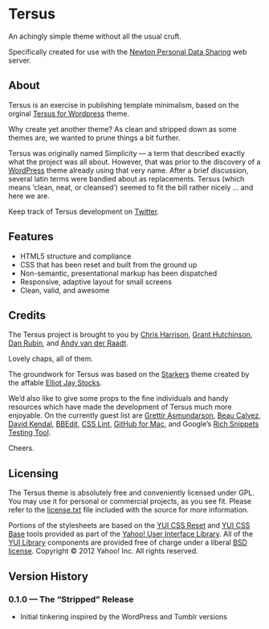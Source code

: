 
# Tersus

An achingly simple theme without all the usual cruft.

Specifically created for use with the [Newton Personal Data Sharing](http://npds.free.fr/) web server.


## About

Tersus is an exercise in publishing template minimalism, based on the orginal [Tersus for Wordpress](http://github.com/splorp/tersus/) theme.

Why create yet another theme? As clean and stripped down as some themes are, we wanted to prune things a bit further.

Tersus was originally named Simplicity — a term that described exactly what the project was all about. However, that was prior to the discovery of a [WordPress](http://wordpress.org/) theme already using that very name. After a brief discussion, several latin terms were bandied about as replacements. Tersus (which means ‘clean, neat, or cleansed’) seemed to fit the bill rather nicely … and here we are.

Keep track of Tersus development on [Twitter](http://twitter.com/tersustheme).


## Features

+ HTML5 structure and compliance
+ CSS that has been reset and built from the ground up
+ Non-semantic, presentational markup has been dispatched
+ Responsive, adaptive layout for small screens
+ Clean, valid, and awesome


## Credits

The Tersus project is brought to you by [Chris Harrison](http://cdharrison.com/), [Grant Hutchinson](http://splorp.me/), [Dan Rubin](http://danielrubin.org/), and [Andy van der Raadt](http://nicemodernist.com/).

Lovely chaps, all of them.

The groundwork for Tersus was based on the [Starkers](http://starkerstheme.com/) theme created by the affable [Elliot Jay Stocks](http://elliotjaystocks.com/).

We’d also like to give some props to the fine individuals and handy resources which have made the development of Tersus much more enjoyable. On the currently guest list are [Grettir Asmundarson](http://tinypineapple.com/), [Beau Calvez](http://twitter.com/avengio), [David Kendal](http://davidkendal.net/), [BBEdit](http://www.barebones.com/products/bbedit/), [CSS Lint](http://csslint.net/), [GitHub for Mac](http://mac.github.com/), and Google’s [Rich Snippets Testing Tool](http://www.google.com/webmasters/tools/richsnippets).

Cheers.


## Licensing

The Tersus theme is absolutely free and conveniently licensed under GPL. You may use it for personal or commercial projects, as you see fit. Please refer to the [license.txt](https://github.com/splorp/tersus-tumblr/blob/master/license.txt) file included with the source for more information.

Portions of the stylesheets are based on the [YUI CSS Reset](http://developer.yahoo.com/yui/reset/) and [YUI CSS Base](http://developer.yahoo.com/yui/base/) tools provided as part of the [Yahoo! User Interface Library](http://developer.yahoo.com/yui/). All of the [YUI Library](http://developer.yahoo.com/yui/) components are provided free of charge under a liberal [BSD license](http://yuilibrary.com/license/). Copyright © 2012 Yahoo! Inc. All rights reserved.


## Version History

### 0.1.0 — The “Stripped” Release

+ Initial tinkering inspired by the WordPress and Tumblr versions
